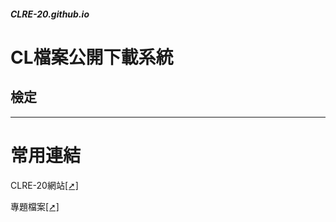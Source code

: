 ##### CLRE-20.github.io

# CL檔案公開下載系統
## 檢定

---
# 常用連結
CLRE-20網站[[➚]](https://clre20.mcooest.us.kg)

專題檔案[[➚]](https://github.com/clre20/Earthquake-power-system-2024-Topics)
